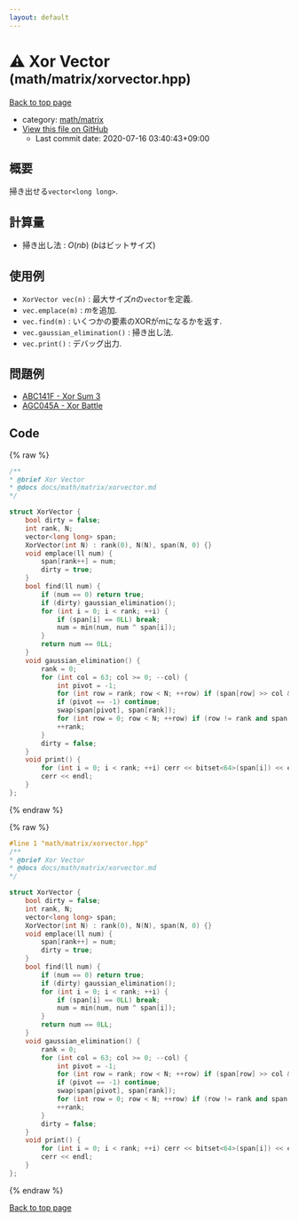 ```yaml
---
layout: default
---
```


<!-- mathjax config similar to math.stackexchange -->
<script type="text/javascript" async
  src="https://cdnjs.cloudflare.com/ajax/libs/mathjax/2.7.5/MathJax.js?config=TeX-MML-AM_CHTML">
</script>
<script type="text/x-mathjax-config">
  MathJax.Hub.Config({
    TeX: { equationNumbers: { autoNumber: "AMS" }},
    tex2jax: {
      inlineMath: [ ['$','$'] ],
      processEscapes: true
    },
    "HTML-CSS": { matchFontHeight: false },
    displayAlign: "left",
    displayIndent: "2em"
  });
</script>

<script type="text/javascript" src="https://cdnjs.cloudflare.com/ajax/libs/jquery/3.4.1/jquery.min.js"></script>
<script src="https://cdn.jsdelivr.net/npm/jquery-balloon-js@1.1.2/jquery.balloon.min.js" integrity="sha256-ZEYs9VrgAeNuPvs15E39OsyOJaIkXEEt10fzxJ20+2I=" crossorigin="anonymous"></script>
<script type="text/javascript" src="../../../assets/js/copy-button.js"></script>
<link rel="stylesheet" href="../../../assets/css/copy-button.css" />


# :warning: Xor Vector <small>(math/matrix/xorvector.hpp)</small>

<a href="../../../index.html">Back to top page</a>

* category: <a href="../../../index.html#a9839e7477a4d9c748aee996b52a14d5">math/matrix</a>
* <a href="{{ site.github.repository_url }}/blob/master/math/matrix/xorvector.hpp">View this file on GitHub</a>
    - Last commit date: 2020-07-16 03:40:43+09:00




## 概要

掃き出せる`vector<long long>`.

## 計算量

* 掃き出し法 : $O(nb)$ ($b$はビットサイズ)

## 使用例

* `XorVector vec(n)` : 最大サイズ$n$の`vector`を定義.
* `vec.emplace(m)` : $m$を追加.
* `vec.find(m)` : いくつかの要素のXORが$m$になるかを返す.
* `vec.gaussian_elimination()` : 掃き出し法.
* `vec.print()` : デバッグ出力.

## 問題例

* [ABC141F - Xor Sum 3](https://atcoder.jp/contests/abc141/tasks/abc141_f)
* [AGC045A - Xor Battle](https://atcoder.jp/contests/agc045/tasks/agc045_a)


## Code

<a id="unbundled"></a>
{% raw %}
```cpp
/**
* @brief Xor Vector
* @docs docs/math/matrix/xorvector.md
*/

struct XorVector {
    bool dirty = false;
    int rank, N;
    vector<long long> span;
    XorVector(int N) : rank(0), N(N), span(N, 0) {}
    void emplace(ll num) {
        span[rank++] = num;
        dirty = true;
    }
    bool find(ll num) {
        if (num == 0) return true;
        if (dirty) gaussian_elimination();
        for (int i = 0; i < rank; ++i) {
            if (span[i] == 0LL) break;
            num = min(num, num ^ span[i]);
        }
        return num == 0LL;
    }
    void gaussian_elimination() {
        rank = 0;
        for (int col = 63; col >= 0; --col) {
            int pivot = -1;
            for (int row = rank; row < N; ++row) if (span[row] >> col & 1) { pivot = row; break; }
            if (pivot == -1) continue;
            swap(span[pivot], span[rank]);
            for (int row = 0; row < N; ++row) if (row != rank and span[row] >> col & 1) span[row] ^= span[rank];
            ++rank;
        }
        dirty = false;
    }
    void print() {
        for (int i = 0; i < rank; ++i) cerr << bitset<64>(span[i]) << endl;
        cerr << endl;
    }
};

```
{% endraw %}

<a id="bundled"></a>
{% raw %}
```cpp
#line 1 "math/matrix/xorvector.hpp"
/**
* @brief Xor Vector
* @docs docs/math/matrix/xorvector.md
*/

struct XorVector {
    bool dirty = false;
    int rank, N;
    vector<long long> span;
    XorVector(int N) : rank(0), N(N), span(N, 0) {}
    void emplace(ll num) {
        span[rank++] = num;
        dirty = true;
    }
    bool find(ll num) {
        if (num == 0) return true;
        if (dirty) gaussian_elimination();
        for (int i = 0; i < rank; ++i) {
            if (span[i] == 0LL) break;
            num = min(num, num ^ span[i]);
        }
        return num == 0LL;
    }
    void gaussian_elimination() {
        rank = 0;
        for (int col = 63; col >= 0; --col) {
            int pivot = -1;
            for (int row = rank; row < N; ++row) if (span[row] >> col & 1) { pivot = row; break; }
            if (pivot == -1) continue;
            swap(span[pivot], span[rank]);
            for (int row = 0; row < N; ++row) if (row != rank and span[row] >> col & 1) span[row] ^= span[rank];
            ++rank;
        }
        dirty = false;
    }
    void print() {
        for (int i = 0; i < rank; ++i) cerr << bitset<64>(span[i]) << endl;
        cerr << endl;
    }
};

```
{% endraw %}

<a href="../../../index.html">Back to top page</a>

